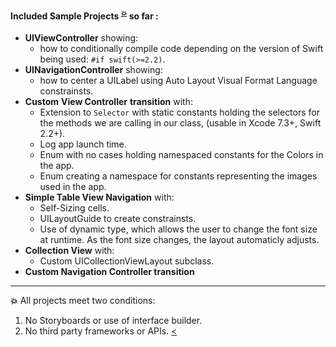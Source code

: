 

<!--[![Platform](https://img.shields.io/badge/IOS%20-9.0%2B-orange.svg-->
<!--)](https://developer.apple.com/iphone/index.action)-->
<!--[![Language](http://img.shields.io/badge/language-swift-brightgreen.svg?style=flat-->
<!--)](https://developer.apple.com/swift)-->
<!--[![](https://img.shields.io/badge/xcode-7.3%2B-blue.svg-->
<!--)](https://developer.apple.com/xcode/)-->


#### Included Sample Projects   <sup id="a1">[:boom:](#f1)</sup> so far :

* **UIViewController** showing:
	* how to conditionally compile code depending on the version of Swift being used: ```#if swift(>=2.2)```. 
* **UINavigationController** showing: 
	* how to center a UILabel using Auto Layout Visual Format Language constrainsts.
* **Custom** **View Controller** **transition** with:
	*  Extension to ```Selector``` with static constants holding the selectors for the methods we are calling in our class, (usable in Xcode 7.3+, Swift 2.2+).
	* Log app launch time.
	* Enum with no cases holding namespaced constants for the Colors in the app.
	* Enum creating a namespace for constants representing the images used in the app. 
* **Simple Table View Navigation** with:
	* Self-Sizing cells.
	* UILayoutGuide to create constrainsts.
	* Use of dynamic type, which allows the user to change the font size at runtime. As the font size changes, the layout automaticly adjusts. 
* **Collection View** with:
	* Custom UICollectionViewLayout subclass.
* **Custom Navigation Controller transition** 
          
----
<b id="f1">:boom:</b>
All projects meet two conditions: 
 1. No Storyboards or use of interface builder.
 2. No third party frameworks or APIs. [<](#a1) 

